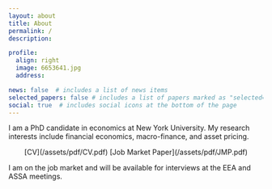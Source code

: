 ```yaml
---
layout: about
title: About
permalink: /
description: 

profile:
  align: right
  image: 6653641.jpg
  address: 

news: false  # includes a list of news items
selected_papers: false # includes a list of papers marked as "selected={true}"
social: true  # includes social icons at the bottom of the page
---
```


I am a PhD candidate in economics at New York University. My research interests include financial economics, macro-finance, and asset pricing. 

<center>[CV](/assets/pdf/CV.pdf) [Job Market Paper](/assets/pdf/JMP.pdf)</center>

I am on the job market and will be available for interviews at the EEA and ASSA meetings.